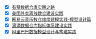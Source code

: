 - [x] [有赞数据仓库实践之路](https://smartsi.blog.csdn.net/article/details/128978508)
- [x] [美团外卖离线数仓建设实践](https://smartsi.blog.csdn.net/article/details/129109560)
- [x] [网易云音乐数仓维度建模实践-模型设计篇](https://blog.csdn.net/SunnyYoona/article/details/129116091)
- [x] [滴滴数据仓库指标体系建设实践](https://smartsi.blog.csdn.net/article/details/129001799)
- [x] [阿里巴巴数据模型设计与构建实践](https://smartsi.blog.csdn.net/article/details/134066052)
